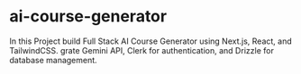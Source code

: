 # ai-course-generator
In this Project build Full Stack AI Course Generator using Next.js, React, and TailwindCSS. grate Gemini API, Clerk for authentication, and Drizzle for database management. 
